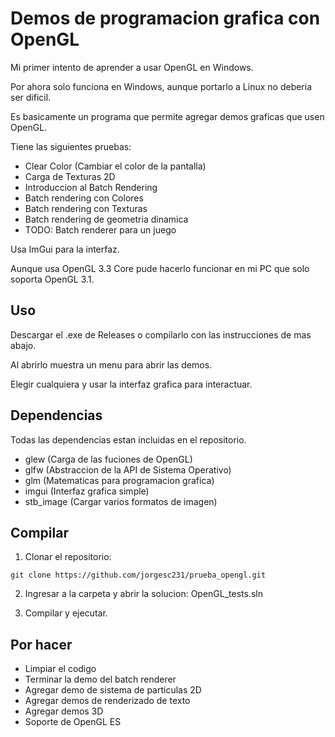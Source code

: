 # Demos de programacion grafica con OpenGL

Mi primer intento de aprender a usar OpenGL en Windows.

Por ahora solo funciona en Windows, aunque portarlo a Linux no deberia ser dificil.

Es basicamente un programa que permite agregar demos graficas que usen OpenGL.

Tiene las siguientes pruebas:

- Clear Color (Cambiar el color de la pantalla)
- Carga de Texturas 2D
- Introduccion al Batch Rendering
- Batch rendering con Colores
- Batch rendering con Texturas
- Batch rendering de geometria dinamica
- TODO: Batch renderer para un juego

Usa ImGui para la interfaz.

Aunque usa OpenGL 3.3 Core  pude hacerlo funcionar en mi PC que solo soporta OpenGL 3.1.


## Uso

Descargar el .exe de Releases o compilarlo con las instrucciones de mas abajo.

Al abrirlo muestra un menu para abrir las demos.

Elegir cualquiera y usar la interfaz grafica para interactuar.


## Dependencias

Todas las dependencias estan incluidas en el repositorio.

- glew (Carga de las fuciones de OpenGL)
- glfw (Abstraccion de la API de Sistema Operativo)
- glm (Matematicas para programacion grafica)
- imgui (Interfaz grafica simple)
- stb_image (Cargar varios formatos de imagen)


## Compilar

1. Clonar el repositorio:

```
git clone https://github.com/jorgesc231/prueba_opengl.git
```

2. Ingresar a la carpeta y abrir la solucion: OpenGL_tests.sln

3. Compilar y ejecutar.


## Por hacer

- Limpiar el codigo
- Terminar la demo del batch renderer
- Agregar demo de sistema de particulas 2D
- Agregar demos de renderizado de texto
- Agregar demos 3D
- Soporte de OpenGL ES

